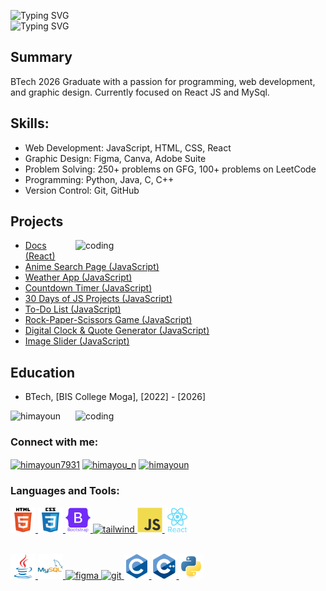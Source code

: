
![Typing SVG](https://readme-typing-svg.demolab.com?font=&pause=1000&color=1DF076&background=FF00E000&center=true&repeat=false&random=true&width=435&lines=Hey+There%2C+I'm+Himayoun)
<br/>
![Typing SVG](https://readme-typing-svg.demolab.com?font=&size=16&pause=1000&color=17CC87&background=FF00E000&center=true&repeat=false&random=true&width=440&lines=Programmer+%7C+Web+Developer+%7C+Graphic+Designer)


## Summary
BTech 2026 Graduate with a passion for programming, web development, and graphic design. Currently focused on React JS and MySql.



## Skills: 
- Web Development: JavaScript, HTML, CSS, React
- Graphic Design: Figma, Canva, Adobe Suite
- Problem Solving: 250+ problems on GFG, 100+ problems on LeetCode
- Programming: Python, Java, C, C++
- Version Control: Git, GitHub





## Projects
<img align="right" alt="coding" width="400" src="https://media.giphy.com/media/zOvBKUUEERdNm/giphy.gif"/>

- [Docs (React)](https://docs-sheryians.netlify.app/)
- [Anime Search Page (JavaScript)](https://himayoun.github.io/30DaysOfJs/LearningJSAfter30Days/animePage/index.html)
- [Weather App (JavaScript)](https://himayoun.github.io/30DaysOfJs/week3/WeatherApp/index.html)
- [Countdown Timer (JavaScript)](https://himayoun.github.io/30DaysOfJs/week2/moreOnSameTopics/countDownTimer/index.html)
- [30 Days of JS Projects (JavaScript)](https://himayoun.github.io/30DaysOfJs/)
- [To-Do List (JavaScript)](https://himayoun.github.io/30DaysOfJs/week2/moreOnSameTopics/ToDolist/toDoList.html)
- [Rock-Paper-Scissors Game (JavaScript)](https://himayoun.github.io/30DaysOfJs/week3/Rock,Paper,Scissors/index.html)
- [Digital Clock & Quote Generator (JavaScript)](https://himayoun.github.io/30DaysOfJs/week3/digital_clock/index.html)
- [Image Slider (JavaScript)](https://himayoun.github.io/30DaysOfJs/week4/image_Slider/index.html)



## Education
- BTech, [BIS College Moga], [2022] - [2026]

<!--## Interests
- Continuous learning and improvement
-->

<img align="right" alt="coding" width="400" src="https://miro.medium.com/max/1360/1*IRGHmiGsa16stedQvIaZfw.gif"/>





<p align="left"> <img src="https://komarev.com/ghpvc/?username=himayoun&label=Profile%20views&color=0e75b6&style=flat" alt="himayoun" /> </p>

<h3 align="left">Connect with me:</h3>
<p align="left">
<a href="https://linkedin.com/in/himayoun7931" target="blank"><img align="center" src="https://raw.githubusercontent.com/rahuldkjain/github-profile-readme-generator/master/src/images/icons/Social/linked-in-alt.svg" alt="himayoun7931" height="30" width="40" /></a>
<a href="https://instagram.com/himayou_n" target="blank"><img align="center" src="https://raw.githubusercontent.com/rahuldkjain/github-profile-readme-generator/master/src/images/icons/Social/instagram.svg" alt="himayou_n" height="30" width="40" /></a>
<a href="https://auth.geeksforgeeks.org/user/himayoun" target="blank"><img align="center" src="https://raw.githubusercontent.com/rahuldkjain/github-profile-readme-generator/master/src/images/icons/Social/geeks-for-geeks.svg" alt="himayoun" height="30" width="40" /></a>
</p>

<h3 align="left">Languages and Tools:</h3>

<p align="left"> 

<a href="https://www.w3.org/html/" target="_blank" rel="noreferrer"> <img src="https://raw.githubusercontent.com/devicons/devicon/master/icons/html5/html5-original-wordmark.svg" alt="html5" width="40" height="40"/> </a> <a href="https://www.w3schools.com/css/" target="_blank" rel="noreferrer"> <img src="https://raw.githubusercontent.com/devicons/devicon/master/icons/css3/css3-original-wordmark.svg" alt="css3" width="40" height="40"/> </a> <a href="https://getbootstrap.com" target="_blank" rel="noreferrer"> <img src="https://raw.githubusercontent.com/devicons/devicon/master/icons/bootstrap/bootstrap-plain-wordmark.svg" alt="bootstrap" width="40" height="40"/> </a><a href="https://tailwindcss.com/" target="_blank" rel="noreferrer"> <img src="https://www.vectorlogo.zone/logos/tailwindcss/tailwindcss-icon.svg" alt="tailwind" width="40" height="40"/> </a> <a href="https://developer.mozilla.org/en-US/docs/Web/JavaScript" target="_blank" rel="noreferrer"> <img src="https://raw.githubusercontent.com/devicons/devicon/master/icons/javascript/javascript-original.svg" alt="javascript" width="40" height="40"/> </a> <a href="https://reactjs.org/" target="_blank" rel="noreferrer"> <img src="https://raw.githubusercontent.com/devicons/devicon/master/icons/react/react-original-wordmark.svg" alt="react" width="40" height="40"/> </a>

<br/>
<a href="https://www.java.com" target="_blank" rel="noreferrer"> <img src="https://raw.githubusercontent.com/devicons/devicon/master/icons/java/java-original.svg" alt="java" width="40" height="40"/> </a> <a href="https://www.mysql.com/" target="_blank" rel="noreferrer"> <img src="https://raw.githubusercontent.com/devicons/devicon/master/icons/mysql/mysql-original-wordmark.svg" alt="mysql" width="40" height="40"/> </a> <a href="https://www.figma.com/" target="_blank" rel="noreferrer"> <img src="https://www.vectorlogo.zone/logos/figma/figma-icon.svg" alt="figma" width="40" height="40"/> </a> <a href="https://git-scm.com/" target="_blank" rel="noreferrer"> <img src="https://www.vectorlogo.zone/logos/git-scm/git-scm-icon.svg" alt="git" width="40" height="40"/> </a> <a href="https://www.cprogramming.com/" target="_blank" rel="noreferrer"> <img src="https://raw.githubusercontent.com/devicons/devicon/master/icons/c/c-original.svg" alt="c" width="40" height="40"/> </a> <a href="https://www.w3schools.com/cpp/" target="_blank" rel="noreferrer"> <img src="https://raw.githubusercontent.com/devicons/devicon/master/icons/cplusplus/cplusplus-original.svg" alt="cplusplus" width="40" height="40"/> </a> <a href="https://www.python.org" target="_blank" rel="noreferrer"> <img src="https://raw.githubusercontent.com/devicons/devicon/master/icons/python/python-original.svg" alt="python" width="40" height="40"/> </a> 




</p>

<br/>
<br/>


<!--<p><img align="center" src="https://github-readme-stats.vercel.app/api/top-langs?username=himayoun&show_icons=true&locale=en&layout=compact" alt="himayoun" /> </p>-->

